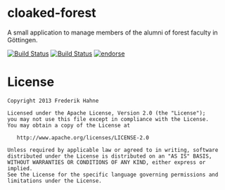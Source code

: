 cloaked-forest
==============

A small application to manage members of the alumni of forest faculty in Göttingen. 

[![Build Status](https://travis-ci.org/atomfrede/cloaked-forest.svg?branch=master)](https://travis-ci.org/atomfrede/cloaked-forest)
[![Build Status](https://drone.io/github.com/atomfrede/cloaked-forest/status.png)](https://drone.io/github.com/atomfrede/cloaked-forest/latest)
[![endorse](http://api.coderwall.com/atomfrede/endorsecount.png)](http://coderwall.com/atomfrede)

License
=======

    Copyright 2013 Frederik Hahne

    Licensed under the Apache License, Version 2.0 (the "License");
    you may not use this file except in compliance with the License.
    You may obtain a copy of the License at

       http://www.apache.org/licenses/LICENSE-2.0

    Unless required by applicable law or agreed to in writing, software
    distributed under the License is distributed on an "AS IS" BASIS,
    WITHOUT WARRANTIES OR CONDITIONS OF ANY KIND, either express or implied.
    See the License for the specific language governing permissions and
    limitations under the License.
